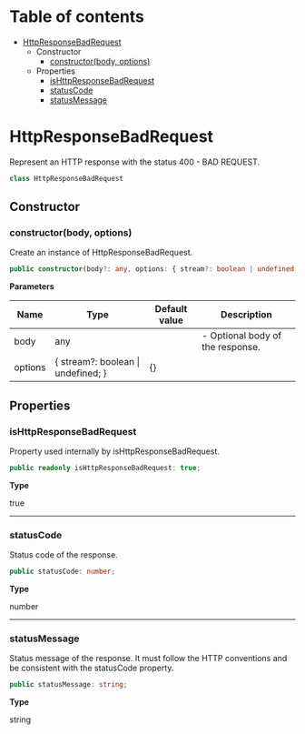 # Table of contents

* [HttpResponseBadRequest][ClassDeclaration-13]
    * Constructor
        * [constructor(body, options)][Constructor-13]
    * Properties
        * [isHttpResponseBadRequest][PropertyDeclaration-28]
        * [statusCode][PropertyDeclaration-29]
        * [statusMessage][PropertyDeclaration-30]

# HttpResponseBadRequest

Represent an HTTP response with the status 400 - BAD REQUEST.

```typescript
class HttpResponseBadRequest
```
## Constructor

### constructor(body, options)

Create an instance of HttpResponseBadRequest.

```typescript
public constructor(body?: any, options: { stream?: boolean | undefined; } = {});
```

**Parameters**

| Name    | Type                                   | Default value | Description                      |
| ------- | -------------------------------------- | ------------- | -------------------------------- |
| body    | any                                    |               | - Optional body of the response. |
| options | { stream?: boolean &#124; undefined; } | {}            |                                  |

## Properties

### isHttpResponseBadRequest

Property used internally by isHttpResponseBadRequest.

```typescript
public readonly isHttpResponseBadRequest: true;
```

**Type**

true

----------

### statusCode

Status code of the response.

```typescript
public statusCode: number;
```

**Type**

number

----------

### statusMessage

Status message of the response. It must follow the HTTP conventions
and be consistent with the statusCode property.

```typescript
public statusMessage: string;
```

**Type**

string

[ClassDeclaration-13]: httpresponsebadrequest.md#httpresponsebadrequest
[Constructor-13]: httpresponsebadrequest.md#constructorbody-options
[PropertyDeclaration-28]: httpresponsebadrequest.md#ishttpresponsebadrequest
[PropertyDeclaration-29]: httpresponsebadrequest.md#statuscode
[PropertyDeclaration-30]: httpresponsebadrequest.md#statusmessage